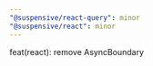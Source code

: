 ```yaml
---
"@suspensive/react-query": minor
"@suspensive/react": minor
---
```


feat(react): remove AsyncBoundary
